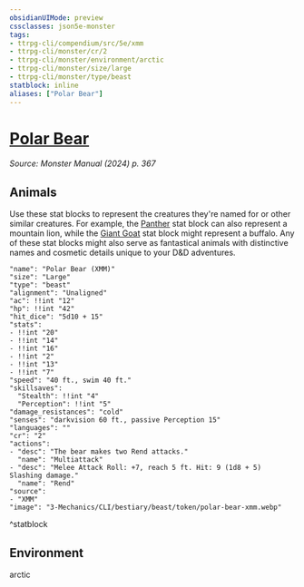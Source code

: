 ```yaml
---
obsidianUIMode: preview
cssclasses: json5e-monster
tags:
- ttrpg-cli/compendium/src/5e/xmm
- ttrpg-cli/monster/cr/2
- ttrpg-cli/monster/environment/arctic
- ttrpg-cli/monster/size/large
- ttrpg-cli/monster/type/beast
statblock: inline
aliases: ["Polar Bear"]
---
```

# [Polar Bear](3-Mechanics\CLI\bestiary\beast/polar-bear-xmm.md)
*Source: Monster Manual (2024) p. 367*  

## Animals

Use these stat blocks to represent the creatures they're named for or other similar creatures. For example, the [Panther](3-Mechanics/CLI/bestiary/beast/panther-xmm.md) stat block can also represent a mountain lion, while the [Giant Goat](3-Mechanics/CLI/bestiary/beast/giant-goat-xmm.md) stat block might represent a buffalo. Any of these stat blocks might also serve as fantastical animals with distinctive names and cosmetic details unique to your D&D adventures.

```statblock
"name": "Polar Bear (XMM)"
"size": "Large"
"type": "beast"
"alignment": "Unaligned"
"ac": !!int "12"
"hp": !!int "42"
"hit_dice": "5d10 + 15"
"stats":
- !!int "20"
- !!int "14"
- !!int "16"
- !!int "2"
- !!int "13"
- !!int "7"
"speed": "40 ft., swim 40 ft."
"skillsaves":
  "Stealth": !!int "4"
  "Perception": !!int "5"
"damage_resistances": "cold"
"senses": "darkvision 60 ft., passive Perception 15"
"languages": ""
"cr": "2"
"actions":
- "desc": "The bear makes two Rend attacks."
  "name": "Multiattack"
- "desc": "Melee Attack Roll: +7, reach 5 ft. Hit: 9 (1d8 + 5) Slashing damage."
  "name": "Rend"
"source":
- "XMM"
"image": "3-Mechanics/CLI/bestiary/beast/token/polar-bear-xmm.webp"
```
^statblock

## Environment

arctic